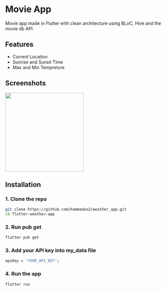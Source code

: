 
# Movie App
Movie app made in Flutter with clean architecture using BLoC, Hive and the movie db API.

## Features
- Current Location
- Sunrise and Sunsit Time
- Max and Min Tempreture



## Screenshots
<p>
  <img src="https://github.com/hammadxo2/weather_app/blob/main/screenshots/1.png" width="250" />

</p>

## Installation
### 1. Clone the repo
```bash
git clone https://github.com/hammadxo2/weather_app.git
cd flutter-weather-app
```
### 2. Run pub get
```bash
flutter pub get
```
### 3. Add your API key into my_data file
```bash
apiKey = 'YOUR_API_KEY';
```
### 4. Run the app
```bash 
flutter run
```

